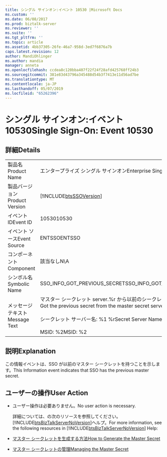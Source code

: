 ```yaml
---
title: シングル サインオン:イベント 10530 |Microsoft Docs
ms.custom: ''
ms.date: 06/08/2017
ms.prod: biztalk-server
ms.reviewer: ''
ms.suite: ''
ms.tgt_pltfrm: ''
ms.topic: article
ms.assetid: 4bb37305-26fe-46a7-958d-3ed7f6876a7b
caps.latest.revision: 12
author: MandiOhlinger
ms.author: mandia
manager: anneta
ms.openlocfilehash: ccdea8c120bba407f22f24f28afd425768ff24b3
ms.sourcegitcommit: 381e83d43796a345488d54b3f7413e11d56ad7be
ms.translationtype: MT
ms.contentlocale: ja-JP
ms.lasthandoff: 05/07/2019
ms.locfileid: "65262396"
---
```

# <a name="single-sign-on-event-10530"></a><span data-ttu-id="cfd2b-102">シングル サインオン:イベント 10530</span><span class="sxs-lookup"><span data-stu-id="cfd2b-102">Single Sign-On: Event 10530</span></span>
## <a name="details"></a><span data-ttu-id="cfd2b-103">詳細</span><span class="sxs-lookup"><span data-stu-id="cfd2b-103">Details</span></span>  

|                 |                                                                                                                    |
|-----------------|--------------------------------------------------------------------------------------------------------------------|
|  <span data-ttu-id="cfd2b-104">製品名</span><span class="sxs-lookup"><span data-stu-id="cfd2b-104">Product Name</span></span>   |                                             <span data-ttu-id="cfd2b-105">エンタープライズ シングル サインオン</span><span class="sxs-lookup"><span data-stu-id="cfd2b-105">Enterprise Single Sign-On</span></span>                                              |
| <span data-ttu-id="cfd2b-106">製品バージョン</span><span class="sxs-lookup"><span data-stu-id="cfd2b-106">Product Version</span></span> |                             [!INCLUDE[btsSSOVersion](../includes/btsssoversion-md.md)]                             |
|    <span data-ttu-id="cfd2b-107">イベント ID</span><span class="sxs-lookup"><span data-stu-id="cfd2b-107">Event ID</span></span>     |                                                       <span data-ttu-id="cfd2b-108">10530</span><span class="sxs-lookup"><span data-stu-id="cfd2b-108">10530</span></span>                                                        |
|  <span data-ttu-id="cfd2b-109">イベント ソース</span><span class="sxs-lookup"><span data-stu-id="cfd2b-109">Event Source</span></span>   |                                                       <span data-ttu-id="cfd2b-110">ENTSSO</span><span class="sxs-lookup"><span data-stu-id="cfd2b-110">ENTSSO</span></span>                                                       |
|    <span data-ttu-id="cfd2b-111">コンポーネント</span><span class="sxs-lookup"><span data-stu-id="cfd2b-111">Component</span></span>    |                                                        <span data-ttu-id="cfd2b-112">該当なし</span><span class="sxs-lookup"><span data-stu-id="cfd2b-112">N\A</span></span>                                                         |
|  <span data-ttu-id="cfd2b-113">シンボル名</span><span class="sxs-lookup"><span data-stu-id="cfd2b-113">Symbolic Name</span></span>  |                                            <span data-ttu-id="cfd2b-114">SSO_INFO_GOT_PREVIOUS_SECRET</span><span class="sxs-lookup"><span data-stu-id="cfd2b-114">SSO_INFO_GOT_PREVIOUS_SECRET</span></span>                                            |
|  <span data-ttu-id="cfd2b-115">メッセージ テキスト</span><span class="sxs-lookup"><span data-stu-id="cfd2b-115">Message Text</span></span>   | <span data-ttu-id="cfd2b-116">マスター シークレット server.%r から以前のシークレットを取得しました</span><span class="sxs-lookup"><span data-stu-id="cfd2b-116">Got the previous secret from the master secret server.%r</span></span><br /><br /> <span data-ttu-id="cfd2b-117">シークレット サーバー名: %1 %r</span><span class="sxs-lookup"><span data-stu-id="cfd2b-117">Secret Server Name: %1%r</span></span><br /><br /> <span data-ttu-id="cfd2b-118">MSID: %2</span><span class="sxs-lookup"><span data-stu-id="cfd2b-118">MSID: %2</span></span> |

## <a name="explanation"></a><span data-ttu-id="cfd2b-119">説明</span><span class="sxs-lookup"><span data-stu-id="cfd2b-119">Explanation</span></span>  
 <span data-ttu-id="cfd2b-120">この情報イベントは、SSO が以前のマスター シークレットを持つことを示します。</span><span class="sxs-lookup"><span data-stu-id="cfd2b-120">This Information event indicates that SSO has the previous master secret.</span></span>  

## <a name="user-action"></a><span data-ttu-id="cfd2b-121">ユーザーの操作</span><span class="sxs-lookup"><span data-stu-id="cfd2b-121">User Action</span></span>  

- <span data-ttu-id="cfd2b-122">ユーザー操作は必要ありません。</span><span class="sxs-lookup"><span data-stu-id="cfd2b-122">No user action is necessary.</span></span>  

  <span data-ttu-id="cfd2b-123">詳細については、の次のリソースを参照してください。[!INCLUDE[btsBizTalkServerNoVersion](../includes/btsbiztalkservernoversion-md.md)]ヘルプ。</span><span class="sxs-lookup"><span data-stu-id="cfd2b-123">For more information, see the following resources in [!INCLUDE[btsBizTalkServerNoVersion](../includes/btsbiztalkservernoversion-md.md)] Help:</span></span>  

- [<span data-ttu-id="cfd2b-124">マスター シークレットを生成する方法</span><span class="sxs-lookup"><span data-stu-id="cfd2b-124">How to Generate the Master Secret</span></span>](../core/how-to-generate-the-master-secret.md)  

- [<span data-ttu-id="cfd2b-125">マスター シークレットの管理</span><span class="sxs-lookup"><span data-stu-id="cfd2b-125">Managing the Master Secret</span></span>](../core/managing-the-master-secret.md)
